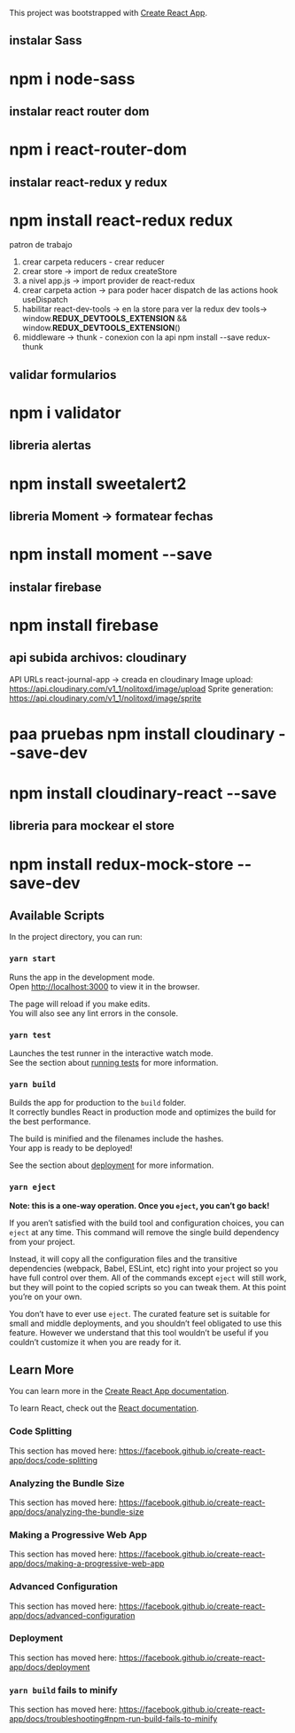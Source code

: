 This project was bootstrapped with [Create React App](https://github.com/facebook/create-react-app).

## instalar Sass
# npm i node-sass

## instalar react router dom
# npm i react-router-dom

## instalar react-redux y redux
# npm install react-redux redux
patron de trabajo
1. crear carpeta reducers - crear reducer
2. crear store -> import de redux createStore
3. a nivel app.js -> import provider de react-redux
4. crear carpeta action -> para poder hacer dispatch de las actions
   hook useDispatch
5. habilitar react-dev-tools -> en la store  para ver la redux dev tools-> window.__REDUX_DEVTOOLS_EXTENSION__ && window.__REDUX_DEVTOOLS_EXTENSION__()
6. middleware -> thunk - conexion con la api
npm install --save redux-thunk

## validar formularios
# npm i validator

## libreria alertas
# npm install sweetalert2

## libreria Moment -> formatear fechas
# npm install moment --save  

## instalar firebase
# npm install firebase

## api subida archivos: cloudinary
API URLs
react-journal-app -> creada en cloudinary
Image upload: https://api.cloudinary.com/v1_1/nolitoxd/image/upload
Sprite generation: https://api.cloudinary.com/v1_1/nolitoxd/image/sprite
# paa pruebas npm install cloudinary --save-dev
# npm install cloudinary-react --save

## libreria para mockear el store
# npm install redux-mock-store --save-dev

## Available Scripts

In the project directory, you can run:

### `yarn start`

Runs the app in the development mode.<br />
Open [http://localhost:3000](http://localhost:3000) to view it in the browser.

The page will reload if you make edits.<br />
You will also see any lint errors in the console.

### `yarn test`

Launches the test runner in the interactive watch mode.<br />
See the section about [running tests](https://facebook.github.io/create-react-app/docs/running-tests) for more information.

### `yarn build`

Builds the app for production to the `build` folder.<br />
It correctly bundles React in production mode and optimizes the build for the best performance.

The build is minified and the filenames include the hashes.<br />
Your app is ready to be deployed!

See the section about [deployment](https://facebook.github.io/create-react-app/docs/deployment) for more information.

### `yarn eject`

**Note: this is a one-way operation. Once you `eject`, you can’t go back!**

If you aren’t satisfied with the build tool and configuration choices, you can `eject` at any time. This command will remove the single build dependency from your project.

Instead, it will copy all the configuration files and the transitive dependencies (webpack, Babel, ESLint, etc) right into your project so you have full control over them. All of the commands except `eject` will still work, but they will point to the copied scripts so you can tweak them. At this point you’re on your own.

You don’t have to ever use `eject`. The curated feature set is suitable for small and middle deployments, and you shouldn’t feel obligated to use this feature. However we understand that this tool wouldn’t be useful if you couldn’t customize it when you are ready for it.

## Learn More

You can learn more in the [Create React App documentation](https://facebook.github.io/create-react-app/docs/getting-started).

To learn React, check out the [React documentation](https://reactjs.org/).

### Code Splitting

This section has moved here: https://facebook.github.io/create-react-app/docs/code-splitting

### Analyzing the Bundle Size

This section has moved here: https://facebook.github.io/create-react-app/docs/analyzing-the-bundle-size

### Making a Progressive Web App

This section has moved here: https://facebook.github.io/create-react-app/docs/making-a-progressive-web-app

### Advanced Configuration

This section has moved here: https://facebook.github.io/create-react-app/docs/advanced-configuration

### Deployment

This section has moved here: https://facebook.github.io/create-react-app/docs/deployment

### `yarn build` fails to minify

This section has moved here: https://facebook.github.io/create-react-app/docs/troubleshooting#npm-run-build-fails-to-minify
